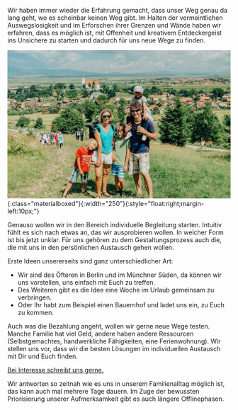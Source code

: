 Wir haben immer wieder die Erfahrung gemacht, dass unser Weg genau da lang geht, wo es scheinbar keinen Weg gibt. Im Halten der vermeintlichen Auswegslosigkeit und im Erforschen ihrer Grenzen und Wände haben wir erfahren, dass es möglich ist, mit Offenheit und kreativem Entdeckergeist ins Unsichere zu starten und dadurch für uns neue Wege zu finden.

![Familie Schmidberger](/assets/images/family.jpg){:class="materialboxed"}{:width="250"}{:style="float:right;margin-left:10px;"}

Genauso wollen wir in den Bereich individuelle Begleitung starten. Intuitiv fühlt es sich nach etwas an, das wir ausprobieren wollen. In welcher Form ist bis jetzt unklar. Für uns gehören zu dem Gestaltungsprozess auch die, die mit uns in den persönlichen Austausch gehen wollen.

Erste Ideen unsererseits sind ganz unterschiedlicher Art:
<ul>
  <li style="list-style-type:disc;">Wir sind des Öfteren in Berlin und im Münchner Süden, da können wir uns vorstellen, uns einfach mit Euch zu treffen.</li>
  <li style="list-style-type:disc;">Des Weiteren gibt es die Idee eine Woche im Urlaub gemeinsam zu verbringen.</li>
  <li style="list-style-type:disc;">Oder Ihr habt zum Beispiel einen Bauernhof und ladet uns ein, zu Euch zu kommen.</li>
</ul>

Auch was die Bezahlung angeht, wollen wir gerne neue Wege testen. Manche Familie hat viel Geld, andere haben andere Ressourcen (Selbstgemachtes, handwerkliche Fähigkeiten, eine Ferienwohnung). Wir stellen uns vor, dass wir die besten Lösungen im individuellen Austausch mit Dir und Euch finden.

<a class="waves-effect waves-light btn-large" href="mailto:familientransformation@gmail.com" target="blank">Bei Interesse schreibt uns gerne.</a>

Wir antworten so zeitnah wie es uns in unserem Familienalltag möglich ist, das kann auch mal mehrere Tage dauern. Im Zuge der bewussten Priorisierung unserer Aufmerksamkeit gibt es auch längere Offlinephasen.
